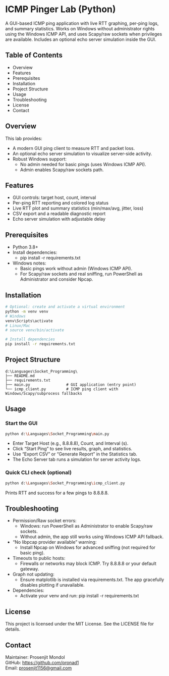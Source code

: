 # ICMP Pinger Lab (Python)

A GUI-based ICMP ping application with live RTT graphing, per-ping logs, and summary statistics. Works on Windows without administrator rights using the Windows ICMP API, and uses Scapy/raw sockets when privileges are available. Includes an optional echo server simulation inside the GUI.

## Table of Contents
- Overview
- Features
- Prerequisites
- Installation
- Project Structure
- Usage
- Troubleshooting
- License
- Contact

## Overview
This lab provides:
- A modern GUI ping client to measure RTT and packet loss.
- An optional echo server simulation to visualize server-side activity.
- Robust Windows support:
  - No admin needed for basic pings (uses Windows ICMP API).
  - Admin enables Scapy/raw sockets path.

## Features
- GUI controls: target host, count, interval
- Per-ping RTT reporting and colored log status
- Live RTT plot and summary statistics (min/max/avg, jitter, loss)
- CSV export and a readable diagnostic report
- Echo server simulation with adjustable delay

## Prerequisites
- Python 3.8+
- Install dependencies:
  - pip install -r requirements.txt
- Windows notes:
  - Basic pings work without admin (Windows ICMP API).
  - For Scapy/raw sockets and real sniffing, run PowerShell as Administrator and consider Npcap.

## Installation
```bash
# Optional: create and activate a virtual environment
python -m venv venv
# Windows
venv\Scripts\activate
# Linux/Mac
# source venv/bin/activate

# Install dependencies
pip install -r requirements.txt
```

## Project Structure
```
d:\Languages\Socket_Programming\
├── README.md
├── requirements.txt
├── main.py                # GUI application (entry point)
└── icmp_client.py         # ICMP ping client with Windows/Scapy/subprocess fallbacks
```

## Usage

### Start the GUI
```bash
python d:\Languages\Socket_Programming\main.py
```
- Enter Target Host (e.g., 8.8.8.8), Count, and Interval (s).
- Click “Start Ping” to see live results, graph, and statistics.
- Use “Export CSV” or “Generate Report” in the Statistics tab.
- The Echo Server tab runs a simulation for server activity logs.

### Quick CLI check (optional)
```bash
python d:\Languages\Socket_Programming\icmp_client.py
```
Prints RTT and success for a few pings to 8.8.8.8.

## Troubleshooting
- Permission/Raw socket errors:
  - Windows: run PowerShell as Administrator to enable Scapy/raw sockets.
  - Without admin, the app still works using Windows ICMP API fallback.
- “No libpcap provider available” warning:
  - Install Npcap on Windows for advanced sniffing (not required for basic ping).
- Timeouts to public hosts:
  - Firewalls or networks may block ICMP. Try 8.8.8.8 or your default gateway.
- Graph not updating:
  - Ensure matplotlib is installed via requirements.txt. The app gracefully disables plotting if unavailable.
- Dependencies:
  - Activate your venv and run: pip install -r requirements.txt

## License
This project is licensed under the MIT License. See the LICENSE file for details.

## Contact
Maintainer: Prosenjit Mondol  
GitHub: https://github.com/pronad1  
Email: prosenjit1156@gmail.com
